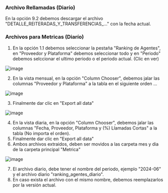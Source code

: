 ### Archivo Rellamadas (Diarío)
En la opción 9.2 debemos descargar el archivo "DETALLE_REITERADAS_Y_TRANSFERENCIAS_..." con la fecha actual.
### Archivos para Metricas (Diarío)
1. En la opción 1.1 debemos seleccionar la pestaña "Ranking de Agentes", en "Proveedor y Plataforma" debemos seleccionar todo y en "Periodo" debemos selccionar el ultimo periodo o el periodo actual. (Clic en ver)

![image](https://github.com/ipalominog/indra/assets/143540301/2cd21f3d-5c7b-4f09-9bf9-2b95ca081ae5)

2. En la vista mensual, en la opción "Column Chooser", debemos jalar las columnas "Proveedor y Plataforma" a la tabla en el siguiente orden ...

![image](https://github.com/ipalominog/indra/assets/143540301/ad70fced-3ec0-4915-95d0-37de6715d4f9)

3. Finalmente dar clic en "Export all data"

![image](https://github.com/ipalominog/indra/assets/143540301/c069ab2d-8ca6-4c76-a0ea-11c9ce5044e4)

4. En la vista diaria, en la opción "Column Chooser", debemos jalar las columnas "Fecha, Proveedor, Plataforma y (%) Llamadas Cortas" a la tabla (No importa el orden).
5. Finalmente dar clic en "Export all data"
6. Ambos archivos extraidos, deben ser movidos a las carpeta mes y dia de la carpeta principal "Metrica"

![image](https://github.com/ipalominog/indra/assets/143540301/d15d6729-ed9a-4042-8200-8be6afb332ac)

7. El archivo diario, debe tener el nombre del periodo, ejemplo "2024-06" y el archivo diario "ranking_agentes_diario".
8. En caso exista el archivo con el mismo nombre, debemos reemplazarlos por la versión actual.



